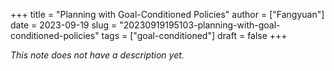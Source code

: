 +++
title = "Planning with Goal-Conditioned Policies"
author = ["Fangyuan"]
date = 2023-09-19
slug = "20230919195103-planning-with-goal-conditioned-policies"
tags = ["goal-conditioned"]
draft = false
+++

_This note does not have a description yet._
